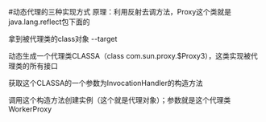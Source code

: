 #动态代理的三种实现方式
原理：利用反射去调方法，Proxy这个类就是java.lang.reflect包下面的

拿到被代理类的class对象 --target

动态生成一个代理类CLASSA（class com.sun.proxy.$Proxy3），这类实现被代理类的所有接口

获取这个CLASSA的一个参数为InvocationHandler的构造方法

调用这个构造方法创建实例（这个就是代理对象）；参数就是这个代理类WorkerProxy
